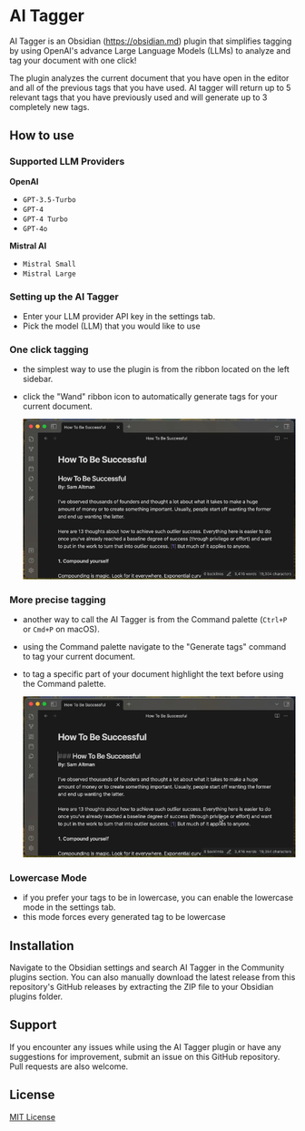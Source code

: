 # AI Tagger
AI Tagger is an Obsidian (https://obsidian.md) plugin that simplifies tagging by using OpenAI's advance Large Language Models (LLMs) to analyze and tag your document with one click! 

The plugin analyzes the current document that you have open in the editor and all of the previous tags that you have used. AI tagger will return up to 5 relevant tags that you have previously used and will generate up to 3 completely new tags.

## How to use

### Supported LLM Providers
**OpenAI**
- `GPT-3.5-Turbo`
- `GPT-4`
- `GPT-4 Turbo`
- `GPT-4o`

**Mistral AI**
- `Mistral Small`
- `Mistral Large`

### Setting up the AI Tagger
- Enter your LLM provider API key in the settings tab. 
- Pick the model (LLM) that you would like to use

### One click tagging
- the simplest way to use the plugin is from the ribbon located on the left sidebar.
- click the "Wand" ribbon icon to automatically generate tags for your current document.

    ![One click tagging](images/one_click_tagging.gif)

### More precise tagging
- another way to call the AI Tagger is from the Command palette (`Ctrl+P` or `Cmd+P` on macOS).
- using the Command palette navigate to the "Generate tags" command to tag your current document.
- to tag a specific part of your document highlight the text before using the Command palette.

    ![Command palette tagging](images/command_palette_tagging.gif)

### Lowercase Mode
- if you prefer your tags to be in lowercase, you can enable the lowercase mode in the settings tab.
- this mode forces every generated tag to be lowercase

## Installation
Navigate to the Obsidian settings and search AI Tagger in the Community plugins section. You can also manually download the latest release from this repository's GitHub releases by extracting the ZIP file to your Obsidian plugins folder.

## Support
If you encounter any issues while using the AI Tagger plugin or have any suggestions for improvement, submit an issue on this GitHub repository. Pull requests are also welcome.

## License
[MIT License](LICENSE)
